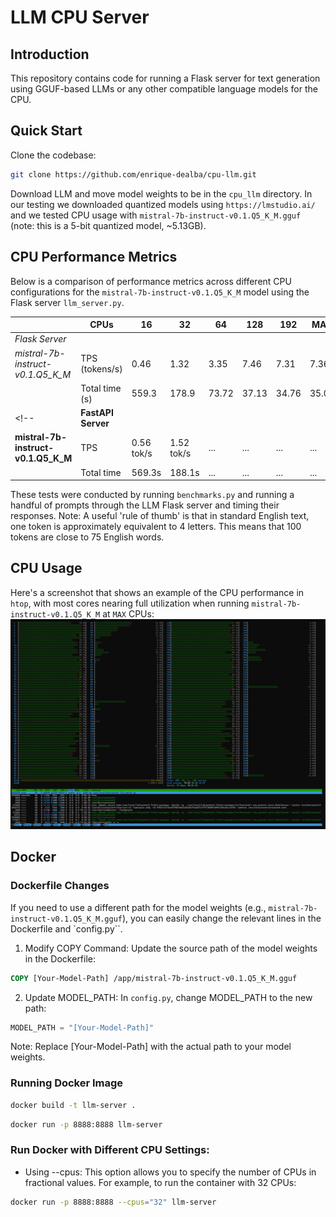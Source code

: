 # LLM CPU Server

## Introduction

This repository contains code for running a Flask server for text generation using GGUF-based LLMs or any other compatible language models for the CPU.

## Quick Start
Clone the codebase:
```sh
git clone https://github.com/enrique-dealba/cpu-llm.git
```

Download LLM and move model weights to be in the `cpu_llm` directory. In our testing we downloaded quantized models using `https://lmstudio.ai/` and we tested CPU usage with `mistral-7b-instruct-v0.1.Q5_K_M.gguf` (note: this is a 5-bit quantized model, ~5.13GB).

## CPU Performance Metrics

Below is a comparison of performance metrics across different CPU configurations for the `mistral-7b-instruct-v0.1.Q5_K_M` model using the Flask server `llm_server.py`.

| | **CPUs** | **16** | **32** | **64** | **128** | **192** | **MAX** |
| --- | --- | --- | --- | --- | --- | --- | --- |
| *Flask Server* | | | | | | | |
| *mistral-7b-instruct-v0.1.Q5_K_M* | TPS (tokens/s) | 0.46 | 1.32 | 3.35 | 7.46 | 7.31 | 7.36 |
| | Total time (s) | 559.3 | 178.9 | 73.72 | 37.13 | 34.76 | 35.07 |
<!-- | **FastAPI Server** | | | | | | | |
| **mistral-7b-instruct-v0.1.Q5_K_M** | TPS | 0.56 tok/s | 1.52 tok/s | ... | ... | ... | ... |
| | Total time | 569.3s | 188.1s | ... | ... | ... | ... | -->

These tests were conducted by running `benchmarks.py` and running a handful of prompts through the LLM Flask server and timing their responses. Note: A useful 'rule of thumb' is that in standard English text, one token is approximately equivalent to 4 letters. This means that 100 tokens are close to 75 English words.

## CPU Usage
Here's a screenshot that shows an example of the CPU performance in `htop`, with most cores nearing full utilization when running `mistral-7b-instruct-v0.1.Q5_K_M` at `MAX` CPUs:
![Screenshot of CPU usage](images/cpu_usage_max.png)

## Docker

### Dockerfile Changes

If you need to use a different path for the model weights (e.g., `mistral-7b-instruct-v0.1.Q5_K_M.gguf`), you can easily change the relevant lines in the Dockerfile and `config.py``.

1. Modify COPY Command: Update the source path of the model weights in the Dockerfile:
```Dockerfile
COPY [Your-Model-Path] /app/mistral-7b-instruct-v0.1.Q5_K_M.gguf
```

2. Update MODEL_PATH: In `config.py`, change MODEL_PATH to the new path:
```python
MODEL_PATH = "[Your-Model-Path]"
```
Note: Replace [Your-Model-Path] with the actual path to your model weights.


### Running Docker Image
```sh
docker build -t llm-server .
```
```sh
docker run -p 8888:8888 llm-server
```

### Run Docker with Different CPU Settings:
* Using --cpus:
This option allows you to specify the number of CPUs in fractional values. For example, to run the container with 32 CPUs:
```sh
docker run -p 8888:8888 --cpus="32" llm-server
```
